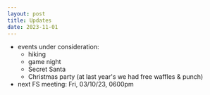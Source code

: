 ```yaml
---
layout: post
title: Updates
date: 2023-11-01
---
```

+ events under consideration:
	+ hiking
	+ game night
	+ Secret Santa
	+ Christmas party (at last year's we had free waffles & punch)
+ next FS meeting: Fri, 03/10/23, 0600pm
